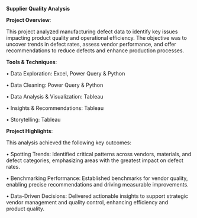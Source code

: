 **Supplier Quality Analysis**

**Project Overview**: 

This project analyzed manufacturing defect data to identify key issues impacting product quality and operational efficiency. The objective was to uncover trends in defect rates, assess vendor performance, and offer recommendations to reduce defects and enhance production processes.

**Tools & Techniques**: 

• Data Exploration: Excel, Power Query & Python

• Data Cleaning: Power Query & Python

• Data Analysis & Visualization: Tableau

• Insights & Recommendations: Tableau

• Storytelling: Tableau

**Project Highlights**:

This analysis achieved the following key outcomes:

• Spotting Trends: Identified critical patterns across vendors, materials, and defect categories, emphasizing areas with the greatest impact on defect rates.

• Benchmarking Performance: Established benchmarks for vendor quality, enabling precise recommendations and driving measurable improvements.

• Data-Driven Decisions: Delivered actionable insights to support strategic vendor management and quality control, enhancing efficiency and product quality.
